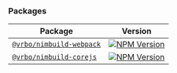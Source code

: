 ### Packages

| Package                                                | Version                                                                                                                                           |
| ------------------------------------------------------ | ------------------------------------------------------------------------------------------------------------------------------------------------- |
| [`@vrbo/nimbuild-webpack`](/packages/nimbuild-webpack) | [![NPM Version](https://img.shields.io/npm/v/@vrbo/nimbuild-webpack.svg?style=flat-square)](https://www.npmjs.com/package/@vrbo/nimbuild-webpack) |
| [`@vrbo/nimbuild-corejs`](/packages/nimbuild-corejs)   | [![NPM Version](https://img.shields.io/npm/v/@vrbo/nimbuild-corejs.svg?style=flat-square)](https://www.npmjs.com/package/@vrbo/nimbuild-corejs)   |
